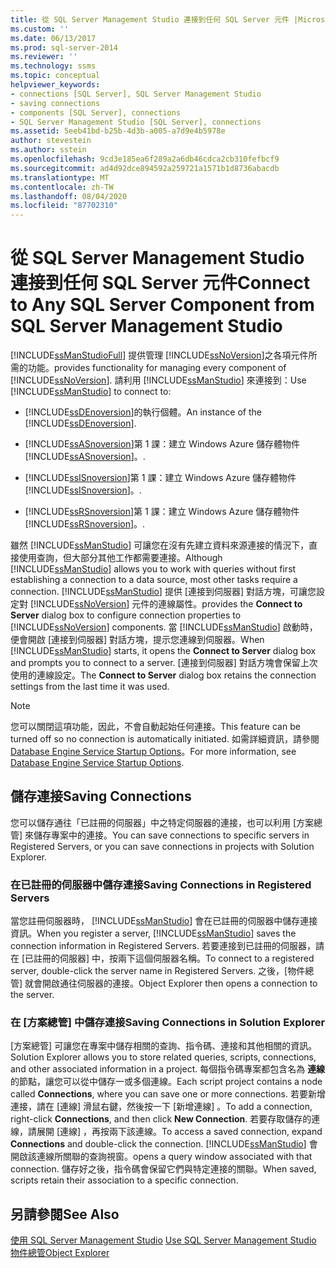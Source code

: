 ```yaml
---
title: 從 SQL Server Management Studio 連接到任何 SQL Server 元件 |Microsoft Docs
ms.custom: ''
ms.date: 06/13/2017
ms.prod: sql-server-2014
ms.reviewer: ''
ms.technology: ssms
ms.topic: conceptual
helpviewer_keywords:
- connections [SQL Server], SQL Server Management Studio
- saving connections
- components [SQL Server], connections
- SQL Server Management Studio [SQL Server], connections
ms.assetid: 5eeb41bd-b25b-4d3b-a005-a7d9e4b5978e
author: stevestein
ms.author: sstein
ms.openlocfilehash: 9cd3e185ea6f289a2a6db46cdca2cb310fefbcf9
ms.sourcegitcommit: ad4d92dce894592a259721a1571b1d8736abacdb
ms.translationtype: MT
ms.contentlocale: zh-TW
ms.lasthandoff: 08/04/2020
ms.locfileid: "87702310"
---
```

# <a name="connect-to-any-sql-server-component-from-sql-server-management-studio"></a><span data-ttu-id="bc42b-102">從 SQL Server Management Studio 連接到任何 SQL Server 元件</span><span class="sxs-lookup"><span data-stu-id="bc42b-102">Connect to Any SQL Server Component from SQL Server Management Studio</span></span>
  [!INCLUDE[ssManStudioFull](../../includes/ssmanstudiofull-md.md)] <span data-ttu-id="bc42b-103">提供管理 [!INCLUDE[ssNoVersion](../../includes/ssnoversion-md.md)]之各項元件所需的功能。</span><span class="sxs-lookup"><span data-stu-id="bc42b-103">provides functionality for managing every component of [!INCLUDE[ssNoVersion](../../includes/ssnoversion-md.md)].</span></span> <span data-ttu-id="bc42b-104">請利用 [!INCLUDE[ssManStudio](../../includes/ssmanstudio-md.md)] 來連接到：</span><span class="sxs-lookup"><span data-stu-id="bc42b-104">Use [!INCLUDE[ssManStudio](../../includes/ssmanstudio-md.md)] to connect to:</span></span>  
  
-   <span data-ttu-id="bc42b-105">[!INCLUDE[ssDEnoversion](../../includes/ssdenoversion-md.md)]的執行個體。</span><span class="sxs-lookup"><span data-stu-id="bc42b-105">An instance of the [!INCLUDE[ssDEnoversion](../../includes/ssdenoversion-md.md)].</span></span>  
  
-   [!INCLUDE[ssASnoversion](../../includes/ssasnoversion-md.md)]<span data-ttu-id="bc42b-106">第 1 課：建立 Windows Azure 儲存體物件[!INCLUDE[ssASnoversion](../../includes/ssasnoversion-md.md)]。</span><span class="sxs-lookup"><span data-stu-id="bc42b-106">.</span></span>  
  
-   [!INCLUDE[ssISnoversion](../../includes/ssisnoversion-md.md)]<span data-ttu-id="bc42b-107">第 1 課：建立 Windows Azure 儲存體物件[!INCLUDE[ssISnoversion](../../includes/ssisnoversion-md.md)]。</span><span class="sxs-lookup"><span data-stu-id="bc42b-107">.</span></span>  
  
-   [!INCLUDE[ssRSnoversion](../../includes/ssrsnoversion-md.md)]<span data-ttu-id="bc42b-108">第 1 課：建立 Windows Azure 儲存體物件[!INCLUDE[ssRSnoversion](../../includes/ssrsnoversion-md.md)]。</span><span class="sxs-lookup"><span data-stu-id="bc42b-108">.</span></span>  
  
 <span data-ttu-id="bc42b-109">雖然 [!INCLUDE[ssManStudio](../../includes/ssmanstudio-md.md)] 可讓您在沒有先建立資料來源連接的情況下，直接使用查詢，但大部分其他工作都需要連接。</span><span class="sxs-lookup"><span data-stu-id="bc42b-109">Although [!INCLUDE[ssManStudio](../../includes/ssmanstudio-md.md)] allows you to work with queries without first establishing a connection to a data source, most other tasks require a connection.</span></span> [!INCLUDE[ssManStudio](../../includes/ssmanstudio-md.md)] <span data-ttu-id="bc42b-110">提供 [連接到伺服器]  對話方塊，可讓您設定對 [!INCLUDE[ssNoVersion](../../includes/ssnoversion-md.md)] 元件的連線屬性。</span><span class="sxs-lookup"><span data-stu-id="bc42b-110">provides the **Connect to Server** dialog box to configure connection properties to [!INCLUDE[ssNoVersion](../../includes/ssnoversion-md.md)] components.</span></span> <span data-ttu-id="bc42b-111">當 [!INCLUDE[ssManStudio](../../includes/ssmanstudio-md.md)] 啟動時，便會開啟 [連接到伺服器]  對話方塊，提示您連線到伺服器。</span><span class="sxs-lookup"><span data-stu-id="bc42b-111">When [!INCLUDE[ssManStudio](../../includes/ssmanstudio-md.md)] starts, it opens the **Connect to Server** dialog box and prompts you to connect to a server.</span></span> <span data-ttu-id="bc42b-112">[連接到伺服器]  對話方塊會保留上次使用的連線設定。</span><span class="sxs-lookup"><span data-stu-id="bc42b-112">The **Connect to Server** dialog box retains the connection settings from the last time it was used.</span></span>  
  
> [!NOTE]  
>  <span data-ttu-id="bc42b-113">您可以關閉這項功能，因此，不會自動起始任何連接。</span><span class="sxs-lookup"><span data-stu-id="bc42b-113">This feature can be turned off so no connection is automatically initiated.</span></span> <span data-ttu-id="bc42b-114">如需詳細資訊，請參閱 [Database Engine Service Startup Options](../../database-engine/configure-windows/database-engine-service-startup-options.md)。</span><span class="sxs-lookup"><span data-stu-id="bc42b-114">For more information, see [Database Engine Service Startup Options](../../database-engine/configure-windows/database-engine-service-startup-options.md).</span></span>  
  
## <a name="saving-connections"></a><span data-ttu-id="bc42b-115">儲存連接</span><span class="sxs-lookup"><span data-stu-id="bc42b-115">Saving Connections</span></span>  
 <span data-ttu-id="bc42b-116">您可以儲存通往「已註冊的伺服器」中之特定伺服器的連接，也可以利用 [方案總管] 來儲存專案中的連接。</span><span class="sxs-lookup"><span data-stu-id="bc42b-116">You can save connections to specific servers in Registered Servers, or you can save connections in projects with Solution Explorer.</span></span>  
  
### <a name="saving-connections-in-registered-servers"></a><span data-ttu-id="bc42b-117">在已註冊的伺服器中儲存連接</span><span class="sxs-lookup"><span data-stu-id="bc42b-117">Saving Connections in Registered Servers</span></span>  
 <span data-ttu-id="bc42b-118">當您註冊伺服器時， [!INCLUDE[ssManStudio](../../includes/ssmanstudio-md.md)] 會在已註冊的伺服器中儲存連接資訊。</span><span class="sxs-lookup"><span data-stu-id="bc42b-118">When you register a server, [!INCLUDE[ssManStudio](../../includes/ssmanstudio-md.md)] saves the connection information in Registered Servers.</span></span> <span data-ttu-id="bc42b-119">若要連接到已註冊的伺服器，請在 [已註冊的伺服器] 中，按兩下這個伺服器名稱。</span><span class="sxs-lookup"><span data-stu-id="bc42b-119">To connect to a registered server, double-click the server name in Registered Servers.</span></span> <span data-ttu-id="bc42b-120">之後，[物件總管] 就會開啟通往伺服器的連接。</span><span class="sxs-lookup"><span data-stu-id="bc42b-120">Object Explorer then opens a connection to the server.</span></span>  
  
### <a name="saving-connections-in-solution-explorer"></a><span data-ttu-id="bc42b-121">在 [方案總管] 中儲存連接</span><span class="sxs-lookup"><span data-stu-id="bc42b-121">Saving Connections in Solution Explorer</span></span>  
 <span data-ttu-id="bc42b-122">[方案總管] 可讓您在專案中儲存相關的查詢、指令碼、連接和其他相關的資訊。</span><span class="sxs-lookup"><span data-stu-id="bc42b-122">Solution Explorer allows you to store related queries, scripts, connections, and other associated information in a project.</span></span> <span data-ttu-id="bc42b-123">每個指令碼專案都包含名為 **連線**的節點，讓您可以從中儲存一或多個連線。</span><span class="sxs-lookup"><span data-stu-id="bc42b-123">Each script project contains a node called **Connections**, where you can save one or more connections.</span></span> <span data-ttu-id="bc42b-124">若要新增連接，請在 [連線]  滑鼠右鍵，然後按一下 [新增連線]  。</span><span class="sxs-lookup"><span data-stu-id="bc42b-124">To add a connection, right-click **Connections**, and then click **New Connection**.</span></span> <span data-ttu-id="bc42b-125">若要存取儲存的連線，請展開 [連線]  ，再按兩下該連線。</span><span class="sxs-lookup"><span data-stu-id="bc42b-125">To access a saved connection, expand **Connections** and double-click the connection.</span></span> [!INCLUDE[ssManStudio](../../includes/ssmanstudio-md.md)] <span data-ttu-id="bc42b-126">會開啟該連線所關聯的查詢視窗。</span><span class="sxs-lookup"><span data-stu-id="bc42b-126">opens a query window associated with that connection.</span></span> <span data-ttu-id="bc42b-127">儲存好之後，指令碼會保留它們與特定連接的關聯。</span><span class="sxs-lookup"><span data-stu-id="bc42b-127">When saved, scripts retain their association to a specific connection.</span></span>  
  
## <a name="see-also"></a><span data-ttu-id="bc42b-128">另請參閱</span><span class="sxs-lookup"><span data-stu-id="bc42b-128">See Also</span></span>  
 <span data-ttu-id="bc42b-129">[使用 SQL Server Management Studio](../sql-server-management-studio-ssms.md) </span><span class="sxs-lookup"><span data-stu-id="bc42b-129">[Use SQL Server Management Studio](../sql-server-management-studio-ssms.md) </span></span>  
 [<span data-ttu-id="bc42b-130">物件總管</span><span class="sxs-lookup"><span data-stu-id="bc42b-130">Object Explorer</span></span>](../object/object-explorer.md)  
  
  
